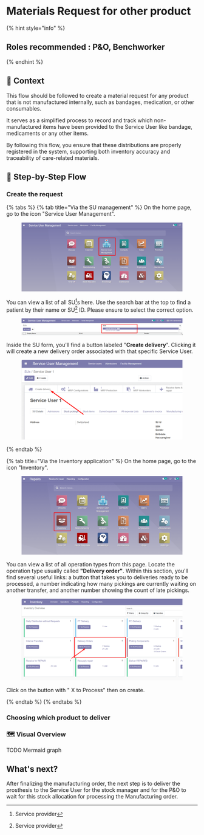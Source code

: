 # Materials Request for other product

{% hint style="info" %}
## Roles recommended :  P\&O, Benchworker
{% endhint %}

## **🧭** Context&#x20;

This flow should be followed to create a material request for any product that is not manufactured internally, such as bandages, medication, or other consumables.&#x20;

It serves as a simplified process to record and track which non-manufactured items have been provided to the Service User like bandage, medicaments or any other items.

&#x20;By following this flow, you ensure that these distributions are properly registered in the system, supporting both inventory accuracy and traceability of care-related materials.

## 🔄 Step-by-Step Flow&#x20;

### Create the request

{% tabs %}
{% tab title="Via the SU management" %}
On the home page, go to the icon "Service User Management".

<figure><img src="../../.gitbook/assets/image (160).png" alt=""><figcaption></figcaption></figure>

You can view a list of all SU[^1]s here. Use the search bar at the top to find a patient by their name or SU[^1] ID. Please ensure to select the correct option.

<figure><img src="../../.gitbook/assets/image (161).png" alt=""><figcaption></figcaption></figure>

Inside the SU form, you'll find a button labeled "**Create delivery**". Clicking it will create a new delivery order associated with that specific Service User.

<figure><img src="../../.gitbook/assets/image (284).png" alt=""><figcaption></figcaption></figure>
{% endtab %}

{% tab title="Via the Inventory application" %}
On the home page, go to the icon "Inventory".

<figure><img src="../../.gitbook/assets/image (282).png" alt=""><figcaption></figcaption></figure>

You can view a list of all operation types from this page. Locate the operation type usually called **"Delivery order"**. Within this section, you'll find several useful links: a button that takes you to deliveries ready to be processed, a number indicating how many pickings are currently waiting on another transfer, and another number showing the count of late pickings.

<figure><img src="../../.gitbook/assets/image (279).png" alt=""><figcaption></figcaption></figure>

Click on the button with " X to Process" then on create.


{% endtab %}
{% endtabs %}

### Choosing which product to deliver



### 🗺️ Visual Overview&#x20;

TODO Mermaid graph

## What's next?&#x20;

After finalizing the manufacturing order, the next step is to deliver the prosthesis to the Service User for the stock manager and for the P\&O to wait for this stock allocation for processing the Manufacturing order.

[^1]: Service provider
